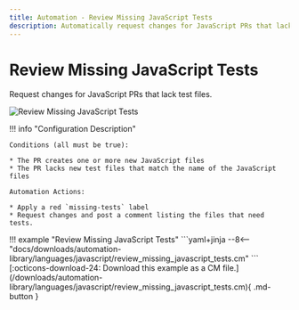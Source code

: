 ```yaml
---
title: Automation - Review Missing JavaScript Tests
description: Automatically request changes for JavaScript PRs that lack test files.
---
```

# Review Missing JavaScript Tests

<!-- --8<-- [start:example]-->

Request changes for JavaScript PRs that lack test files.

![Review Missing JavaScript Tests](/automations/languages/javascript/review-missing-javascript-tests/review-missing-javascript-tests.png)

!!! info "Configuration Description"

    Conditions (all must be true):
    
    * The PR creates one or more new JavaScript files
    * The PR lacks new test files that match the name of the JavaScript files
    
    Automation Actions:
    
    * Apply a red `missing-tests` label
    * Request changes and post a comment listing the files that need tests.

<div class="automationExample" markdown="1">
!!! example "Review Missing JavaScript Tests"
    ```yaml+jinja
    --8<-- "docs/downloads/automation-library/languages/javascript/review_missing_javascript_tests.cm"
    ```
    <div class="result" markdown>
      <span>
      [:octicons-download-24: Download this example as a CM file.](/downloads/automation-library/languages/javascript/review_missing_javascript_tests.cm){ .md-button }
      </span>
    </div>
<!-- --8<-- [end:example]-->